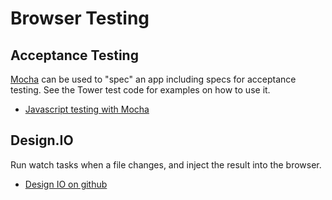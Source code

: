 # Browser Testing

## Acceptance Testing

[Mocha](http://visionmedia.github.com/mocha/) can be used to "spec" an app including specs for acceptance testing.
See the Tower test code for examples on how to use it.

- [Javascript testing with Mocha](http://www.adomokos.com/2012/01/javascript-testing-with-mocha.html)

## Design.IO

Run watch tasks when a file changes, and inject the result into the browser.

- [Design IO on github](https://github.com/viatropos/design.io)